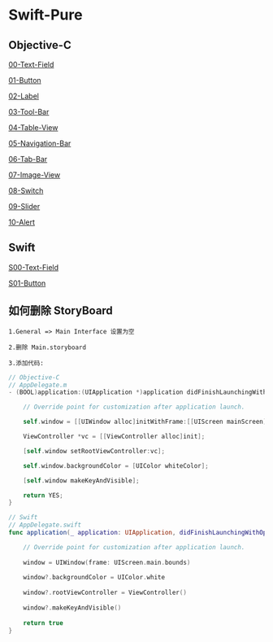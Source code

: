 # Swift-Pure   
   
   
## Objective-C   
   
[00-Text-Field](./00-Text-Field/00-Text-Field)   
   
[01-Button](./01-Button/01-Button)      
   
[02-Label](./02-Label/02-Label)      
   
[03-Tool-Bar](./03-Tool-Bar/03-Tool-Bar)       
   
[04-Table-View](./04-Table-View)      
   
[05-Navigation-Bar](./05-Navigation-Bar)      
    
[06-Tab-Bar](./06-Tab-Bar)      
   
[07-Image-View](./07-Image-View)     
   
[08-Switch](./08-Switch)       
   
[09-Slider](./09-Slider)   
   
[10-Alert](./10-Alert)   
      
   
## Swift   
   
[S00-Text-Field](./S00-Text-Field)     
   
[S01-Button](./S01-Button)   
   
   
   
   
   
   
## 如何删除 StoryBoard    
   
`1.General => Main Interface 设置为空`   
   
`2.删除 Main.storyboard`   
   
`3.添加代码:`   
   
```Objective-C
// Objective-C
// AppDelegate.m
- (BOOL)application:(UIApplication *)application didFinishLaunchingWithOptions:(NSDictionary *)launchOptions {

    // Override point for customization after application launch.

    self.window = [[UIWindow alloc]initWithFrame:[[UIScreen mainScreen]bounds]];

    ViewController *vc = [[ViewController alloc]init];

    [self.window setRootViewController:vc];

    self.window.backgroundColor = [UIColor whiteColor];

    [self.window makeKeyAndVisible];

    return YES;
}
```
   
```Swift
// Swift
// AppDelegate.swift
func application(_ application: UIApplication, didFinishLaunchingWithOptions launchOptions: [UIApplicationLaunchOptionsKey: Any]?) -> Bool {

    // Override point for customization after application launch.
    
    window = UIWindow(frame: UIScreen.main.bounds)
    
    window?.backgroundColor = UIColor.white
    
    window?.rootViewController = ViewController()
    
    window?.makeKeyAndVisible()
    
    return true
}
```